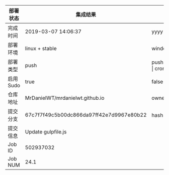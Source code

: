 部署状态 | 集成结果 | 参考值
---|---|---
完成时间 | 2019-03-07 14:06:37 | yyyy-mm-dd hh:mm:ss
部署环境 | linux + stable | window \| linux + stable
部署类型 | push | push \| pull_request \| api \| cron
启用Sudo | true | false \| true
仓库地址 | MrDanielWT/mrdanielwt.github.io | owner_name/repo_name
提交分支 | 67c7f7f49c5b00dc866da97ff42e7d9967e80b22 | hash 16位
提交信息 | Update gulpfile.js |
Job ID   | 502937032 |
Job NUM  | 24.1 |
